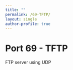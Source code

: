 ```yaml
---
title: ""
permalink: /69-TFTP/
layout: single
author-profile: true
---
```


# Port 69 - TFTP
FTP server using UDP
